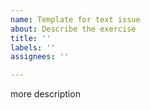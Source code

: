 ```yaml
---
name: Template for text issue
about: Describe the exercise
title: ''
labels: ''
assignees: ''

---
```


more description
